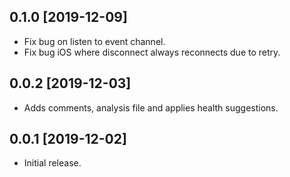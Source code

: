 ## 0.1.0 [2019-12-09]

* Fix bug on listen to event channel.
* Fix bug iOS where disconnect always reconnects due to retry.

## 0.0.2 [2019-12-03]

* Adds comments, analysis file and applies health suggestions.

## 0.0.1 [2019-12-02]

* Initial release.
